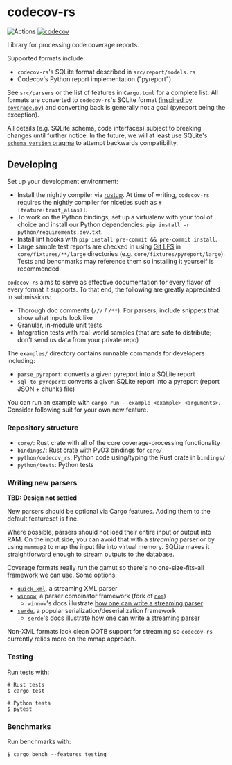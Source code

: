 # codecov-rs

![Actions](https://github.com/codecov/codecov-rs/actions/workflows/ci.yml/badge.svg)
[![codecov](https://codecov.io/gh/codecov/codecov-rs/graph/badge.svg?token=IEGybruDEg)](https://codecov.io/gh/codecov/codecov-rs)

Library for processing code coverage reports.

Supported formats include:

- `codecov-rs`'s SQLite format described in `src/report/models.rs`
- Codecov's Python report implementation ("pyreport")

See `src/parsers` or the list of features in `Cargo.toml` for a complete list. All formats are converted to `codecov-rs`'s SQLite format ([inspired by `coverage.py`](https://coverage.readthedocs.io/en/latest/dbschema.html)) and converting back is generally not a goal (pyreport being the exception).

All details (e.g. SQLite schema, code interfaces) subject to breaking changes until further notice. In the future, we will at least use SQLite's [`schema_version` pragma](https://www.sqlite.org/pragma.html#pragma_schema_version) to attempt backwards compatibility.

## Developing

Set up your development environment:
- Install the nightly compiler via [rustup](https://rustup.rs/). At time of writing, `codecov-rs` requires the nightly compiler for niceties such as `#[feature(trait_alias)]`.
- To work on the Python bindings, set up a virtualenv with your tool of choice and install our Python dependencies: `pip install -r python/requirements.dev.txt`.
- Install lint hooks with `pip install pre-commit && pre-commit install`.
- Large sample test reports are checked in using [Git LFS](https://git-lfs.com/) in `core/fixtures/**/large` directories (e.g. `core/fixtures/pyreport/large`). Tests and benchmarks may reference them so installing it yourself is recommended.

`codecov-rs` aims to serve as effective documentation for every flavor of every format it supports. To that end, the following are greatly appreciated in submissions:
- Thorough doc comments (`///` / `/**`). For parsers, include snippets that show what inputs look like
- Granular, in-module unit tests
- Integration tests with real-world samples (that are safe to distribute; don't send us data from your private repo)

The `examples/` directory contains runnable commands for developers including:
- `parse_pyreport`: converts a given pyreport into a SQLite report
- `sql_to_pyreport`: converts a given SQLite report into a pyreport (report JSON + chunks file)

You can run an example with `cargo run --example <example> <arguments>`. Consider following suit for your own new feature.

### Repository structure

- `core/`: Rust crate with all of the core coverage-processing functionality
- `bindings/`: Rust crate with PyO3 bindings for `core/`
- `python/codecov_rs`: Python code using/typing the Rust crate in `bindings/`
- `python/tests`: Python tests

### Writing new parsers

**TBD: Design not settled**

New parsers should be optional via Cargo features. Adding them to the default featureset is fine.

Where possible, parsers should not load their entire input or output into RAM. On the input side, you can avoid that with a _streaming_ parser or by using `memmap2` to map the input file into virtual memory. SQLite makes it straightforward enough to stream outputs to the database.

Coverage formats really run the gamut so there's no one-size-fits-all framework we can use. Some options:
- [`quick_xml`](https://crates.io/crates/quick_xml), a streaming XML parser
- [`winnow`](https://crates.io/crates/winnow), a parser combinator framework (fork of [`nom`](https://crates.io/crates/nom))
  - `winnow`'s docs illustrate [how one can write a streaming parser](https://docs.rs/winnow/latest/winnow/_topic/partial/index.html)
- [`serde`](https://serde.rs/), a popular serialization/deserialization framework
  - `serde`'s docs illustrate [how one can write a streaming parser](https://serde.rs/stream-array.html)

Non-XML formats lack clean OOTB support for streaming so `codecov-rs` currently relies more on the mmap approach.

### Testing

Run tests with:
```
# Rust tests
$ cargo test

# Python tests
$ pytest
```

### Benchmarks

Run benchmarks with:
```
$ cargo bench --features testing
```
